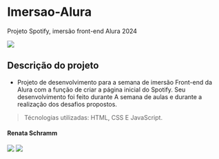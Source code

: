 # Imersao-Alura

Projeto Spotify, imersão front-end Alura 2024
 <div>
<img src="http://img.shields.io/static/v1?label=STATUS%20DO%20PROJETO&message=%20CONCLUIDO&color=GREEN&style=for-the-badge_blank"></a>
   </div>

## Descrição do projeto
  - Projeto de desenvolvimento para a semana de imersão Front-end da Alura com a função de criar a página inicial do Spotify. Seu desenvolvimento foi feito durante A semana de aulas e durante a realização dos desafios propostos.

> Técnologias utilizadas: HTML, CSS E JavaScript.

#### Renata Schramm
 <div>
    <a href="https://github.com/RenataSch" target="_blank"><img src="https://img.shields.io/badge/GitHub-100000?style=for-the-badge&logo=github&logoColor=white"_blank"></a>
 <a href="https://www.linkedin.com/in/renata-schramm-9261b5226" target="_blank"><img src="https://img.shields.io/badge/LinkedIn-0077B5?style=for-the-badge&logo=linkedin&logoColor=white" target"_blank"></a>
  </div>

  
